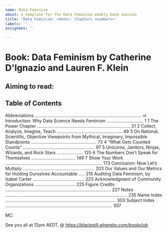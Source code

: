 ```yaml
---
name: Data Feminism
about: a template for the Data Feminism weekly book session
title: 'Data Feminism: <date>: Chapters <numbers>'
labels: ''
assignees: ''

---
```


# Book: Data Feminism by Catherine D'Ignazio and Lauren F. Klein
## Aiming to read: <Chapters>

## Table of Contents
Abbreviations ..................................................................................... vi
Introduction: Why Data Science Needs Feminism ............................. 1
1 The Power Chapter .......................................................................... 21
2 Collect, Analyze, Imagine, Teach .................................................... 49
3 On Rational, Scientific, Objective Viewpoints from Mythical, Imaginary, Impossible Standpoints .................................................... 73
4 “What Gets Counted Counts” ......................................................... 97
5 Unicorns, Janitors, Ninjas, Wizards, and Rock Stars ..................... 125
6 The Numbers Don’t Speak for Themselves ................................... 149
7 Show Your Work ............................................................................. 173
Conclusion: Now Let’s Multiply ......................................................... 203
Our Values and Our Metrics for Holding Ourselves Accountable ..... 215
Auditing Data Feminism, by Isabel Carter ......................................... 223
Acknowledgment of Community Organizations ................................ 225
Figure Credits .................................................................................... 227
Notes ................................................................................................. 235
Name Index ........................................................................................ 303
Subject Index ..................................................................................... 307


MC:

See you all at 12pm AEDT, <DATE> @ https://blackmill.whereby.com/bookclub
